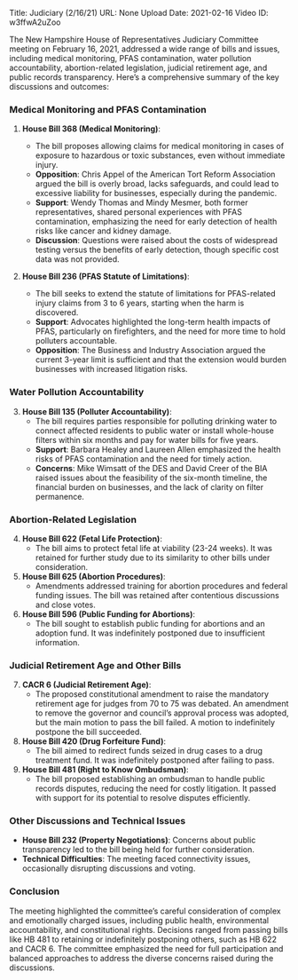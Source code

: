 Title: Judiciary (2/16/21)
URL: None
Upload Date: 2021-02-16
Video ID: w3ffwA2uZoo

The New Hampshire House of Representatives Judiciary Committee meeting on February 16, 2021, addressed a wide range of bills and issues, including medical monitoring, PFAS contamination, water pollution accountability, abortion-related legislation, judicial retirement age, and public records transparency. Here’s a comprehensive summary of the key discussions and outcomes:

### **Medical Monitoring and PFAS Contamination**
1. **House Bill 368 (Medical Monitoring)**:
   - The bill proposes allowing claims for medical monitoring in cases of exposure to hazardous or toxic substances, even without immediate injury.
   - **Opposition**: Chris Appel of the American Tort Reform Association argued the bill is overly broad, lacks safeguards, and could lead to excessive liability for businesses, especially during the pandemic.
   - **Support**: Wendy Thomas and Mindy Mesmer, both former representatives, shared personal experiences with PFAS contamination, emphasizing the need for early detection of health risks like cancer and kidney damage.
   - **Discussion**: Questions were raised about the costs of widespread testing versus the benefits of early detection, though specific cost data was not provided.

2. **House Bill 236 (PFAS Statute of Limitations)**:
   - The bill seeks to extend the statute of limitations for PFAS-related injury claims from 3 to 6 years, starting when the harm is discovered.
   - **Support**: Advocates highlighted the long-term health impacts of PFAS, particularly on firefighters, and the need for more time to hold polluters accountable.
   - **Opposition**: The Business and Industry Association argued the current 3-year limit is sufficient and that the extension would burden businesses with increased litigation risks.

### **Water Pollution Accountability**
3. **House Bill 135 (Polluter Accountability)**:
   - The bill requires parties responsible for polluting drinking water to connect affected residents to public water or install whole-house filters within six months and pay for water bills for five years.
   - **Support**: Barbara Healey and Laureen Allen emphasized the health risks of PFAS contamination and the need for timely action.
   - **Concerns**: Mike Wimsatt of the DES and David Creer of the BIA raised issues about the feasibility of the six-month timeline, the financial burden on businesses, and the lack of clarity on filter permanence.

### **Abortion-Related Legislation**
4. **House Bill 622 (Fetal Life Protection)**:
   - The bill aims to protect fetal life at viability (23-24 weeks). It was retained for further study due to its similarity to other bills under consideration.
5. **House Bill 625 (Abortion Procedures)**:
   - Amendments addressed training for abortion procedures and federal funding issues. The bill was retained after contentious discussions and close votes.
6. **House Bill 596 (Public Funding for Abortions)**:
   - The bill sought to establish public funding for abortions and an adoption fund. It was indefinitely postponed due to insufficient information.

### **Judicial Retirement Age and Other Bills**
7. **CACR 6 (Judicial Retirement Age)**:
   - The proposed constitutional amendment to raise the mandatory retirement age for judges from 70 to 75 was debated. An amendment to remove the governor and council’s approval process was adopted, but the main motion to pass the bill failed. A motion to indefinitely postpone the bill succeeded.
8. **House Bill 420 (Drug Forfeiture Fund)**:
   - The bill aimed to redirect funds seized in drug cases to a drug treatment fund. It was indefinitely postponed after failing to pass.
9. **House Bill 481 (Right to Know Ombudsman)**:
   - The bill proposed establishing an ombudsman to handle public records disputes, reducing the need for costly litigation. It passed with support for its potential to resolve disputes efficiently.

### **Other Discussions and Technical Issues**
- **House Bill 232 (Property Negotiations)**: Concerns about public transparency led to the bill being held for further consideration.
- **Technical Difficulties**: The meeting faced connectivity issues, occasionally disrupting discussions and voting.

### **Conclusion**
The meeting highlighted the committee’s careful consideration of complex and emotionally charged issues, including public health, environmental accountability, and constitutional rights. Decisions ranged from passing bills like HB 481 to retaining or indefinitely postponing others, such as HB 622 and CACR 6. The committee emphasized the need for full participation and balanced approaches to address the diverse concerns raised during the discussions.